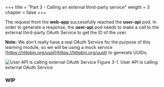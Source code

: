 +++
title = "Part 3 - Calling an external third-party service"
weight = 3
chapter = false
+++

The request from the **web-app** successfully reached the **user-api** pod. In order to generate a response, the **user-api** pod needs to make a call to the external third-party OAuth Service to get the ID of the user.

**Note:** We don’t really have a real OAuth Service for the purpose of this learning module, so we will be using a mock service [https://httpbin.org/uuid](https://httpbin.org/uuid) to generate UUIDs.

![User API is calling external OAuth Service](/images/loar/3-1.png)
Figure 3-1. User API is calling external OAuth Service

### WIP

